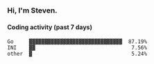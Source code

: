 ### Hi, I'm Steven.

#### Coding activity (past 7 days)
```
Go     ▓▓▓▓▓▓▓▓▓▓▓▓▓▓▓▓▓▓▓▓▓▓▓▓▓▓▓▓▓▓  87.19%
INI    ▓▓                               7.56%
other  ▓                                5.24%
```
